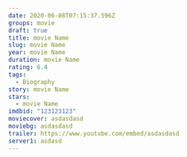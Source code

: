 ```yaml
---
date: 2020-06-08T07:15:37.596Z
groups: movie
draft: true
title: movie Name
slug: movie Name
year: movie Name
duration: movie Name
rating: 6.4
tags:
  - Biography
story: movie Name
stars:
  - movie Name
imdbid: "123123123"
moviecover: asdasdasd
moviebg: asdasdasd
trailer: https://www.youtube.com/embed/asdasdasd
server1: asdasd
---
```


